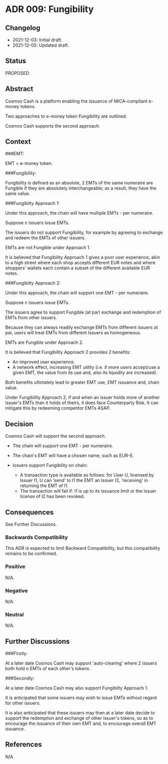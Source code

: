 # ADR 009: Fungibility

## Changelog

- 2021-12-03: Initial draft.
- 2021-12-05: Updated draft.

## Status

PROPOSED

## Abstract

Cosmos Cash is a platform enabling the issuance of MICA-compliant e-money tokens.

Two approaches to e-money token Fungibility are outlined.

Cosmos Cash supports the second approach.

## Context

###EMT:

EMT = e-money token.

###Fungibility:

Fungibility is defined as an absolute, 2 EMTs of the same numeraire are Fungible if they are absolutely interchangeable; as a result, they have the same value.

###Fungibilty Approach 1:

Under this approach, the chain will have multiple EMTs - per numeraire.

Suppose n issuers issue EMTs.

The issuers do not support Fungibility, for example by agreeing to exchange and redeem the EMTs of other issuers.

EMTs are not Fungible under Approach 1.

It is believed that Fungibility Approach 1 gives a poor user experience, akin to a high street where each shop accepts different EUR notes and where
shoppers' wallets each contain a subset of the different available EUR notes.

###Fungibilty Approach 2:

Under this approach, the chain will support one EMT - per numeraire.

Suppose n issuers issue EMTs.

The issuers agree to support Fungible (at par) exchange and redemption of EMTs from other issuers.

Because they can always readily exchange EMTs from different issuers at par, users will treat EMTs from different Issuers as homogeneous.

EMTs are Fungible under Approach 2.

It is believed that Fungibility Approach 2 provides 2 benefits:
* An improved user experience.
* A network effect, increasing EMT utility (i.e. if more users accept/use a given EMT, the value from its use and, also its liquidity are increased).

Both benefits ultimately lead to greater EMT use, EMT issuance and, chain value.

Under Fungibility Approach 2, if and when an issuer holds more of another issuer's EMTs than it holds of theirs, it does face Counterparty Risk. It can mitigate this by redeeming competitor EMTs ASAP.

## Decision

Cosmos Cash will support the second approach.

* The chain will support one EMT - per numeraire.

* The chain's EMT will have a chosen name, such as EUR-E.

* Issuers support Fungibility on chain:
   - A transaction type is available as follows: for User U, licensed by Issuer I1, U can 'send' to I1 the EMT an Issuer I2, 'receiving' in returning the EMT of I1.
   - The transaction will fail if: I1 is up to its issuance limit or the Issuer license of I2 has been revoked.

## Consequences

See Further Discussions.

### Backwards Compatibility

This ADR is expected to limit Backward Compatibility, but this compatibility remains to be confirmed.

### Positive

N/A.

### Negative

N/A.

### Neutral

N/A.

## Further Discussions

###Firstly:

At a later date Cosmos Cash may support 'auto-clearing' where 2 issuers both hold n EMTs of each other's tokens.

###Secondly:

At a later date Cosmos Cash may also support Fungibilty Approach 1.

It is anticipated that some issuers may wish to issue EMTs without regard for other issuers.

It is also anticipated that these issuers may then at a later date decide to support the redemption and exchange of other issuer's tokens,
so as to encourage the issuance of their own EMT and, to encourage overall EMT issuance.

## References

N/A
